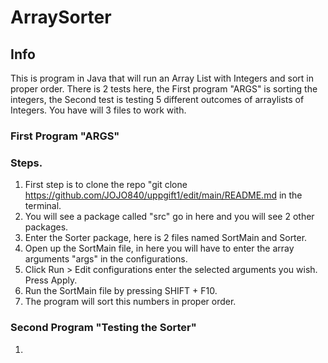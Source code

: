 # ArraySorter 
## Info
This is program in Java that will run an Array List with Integers and sort in proper order.
There is 2 tests here, the First program "ARGS" is sorting the integers, the Second test is testing 5 different outcomes of arraylists of Integers.
You have will 3 files to work with.

### First Program "ARGS"
### Steps.
1. First step is to clone the repo "git clone https://github.com/JOJO840/uppgift1/edit/main/README.md in the terminal.
2. You will see a package called "src" go in here and you will see 2 other packages.
3. Enter the Sorter package, here is 2 files named SortMain and Sorter.
4. Open up the SortMain file, in here you will have to enter the array arguments "args" in the configurations.
5. Click Run > Edit configurations enter the selected arguments you wish. Press Apply.
6. Run the SortMain file by pressing SHIFT + F10. 
7. The program will sort this numbers in proper order.

### Second Program "Testing the Sorter"
1.
